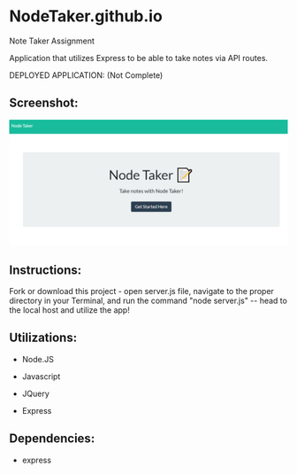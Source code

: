 # NodeTaker.github.io
Note Taker Assignment

Application that utilizes Express to be able to take notes via API routes.

DEPLOYED APPLICATION: (Not Complete)


<h2>Screenshot:</h2>

![GitHub Logo](/Screenshot1.png)

<h2>Instructions:</h2>
Fork or download this project - open server.js file, navigate to the proper directory in your Terminal, and run the command "node server.js" -- head to the local host and utilize the app!

<h2>Utilizations:</h2>

* Node.JS

* Javascript

* JQuery

* Express



<h2>Dependencies:</h2>

* express
